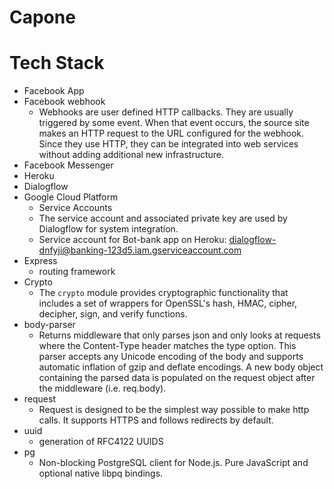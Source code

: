 # Capone

# Tech Stack
* Facebook App
* Facebook webhook
    - Webhooks are user defined HTTP callbacks.  They are usually triggered by some event.  When that event 
        occurs, the source site makes an HTTP request to the URL configured for the webhook.  Since they use
        HTTP, they can be integrated into web services without adding additional new infrastructure.
* Facebook Messenger
* Heroku
* Dialogflow
* Google Cloud Platform
    * Service Accounts
    - The service account and associated private key are used by Dialogflow for system integration.
    - Service account for Bot-bank app on Heroku: dialogflow-dnfyji@banking-123d5.iam.gserviceaccount.com
* Express
    - routing framework
* Crypto 
    - The `crypto` module provides cryptographic functionality that includes a set of wrappers for OpenSSL's hash, HMAC, cipher, decipher, sign, and verify functions.
* body-parser
    - Returns middleware that only parses json and only looks at requests where the Content-Type header matches the type option. This parser accepts any Unicode encoding of the body and supports automatic inflation of gzip and deflate encodings.  A new body object containing the parsed data is populated on the request object after the middleware (i.e. req.body).
* request
    - Request is designed to be the simplest way possible to make http calls. It supports HTTPS and follows redirects by default.
* uuid
    - generation of RFC4122 UUIDS
* pg
    - Non-blocking PostgreSQL client for Node.js. Pure JavaScript and optional native libpq bindings.

